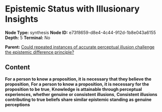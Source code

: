 # Epistemic Status with Illusionary Insights

**Node Type:** synthesis
**Node ID:** e73f8659-d8e4-4c44-912d-1b8e043a6155
**Depth:** 5
**Terminal:** No

**Parent:** [Could repeated instances of accurate perceptual illusion challenge the epistemic difference principle?](could-repeated-instances-of-accurate-perceptual-illusion-challenge-the-epistemic-difference-principle-antithesis-d2452fd3-07c9-4fcf-bba6-5bca439a3ef8.md)

## Content

**For a person to know a proposition, it is necessary that they believe the proposition**, **For a person to know a proposition, it is necessary for the proposition to be true**, **Knowledge is attainable through perceptual experiences, whether genuine or consistent illusions**, **Consistent illusions contributing to true beliefs share similar epistemic standing as genuine perceptions**
